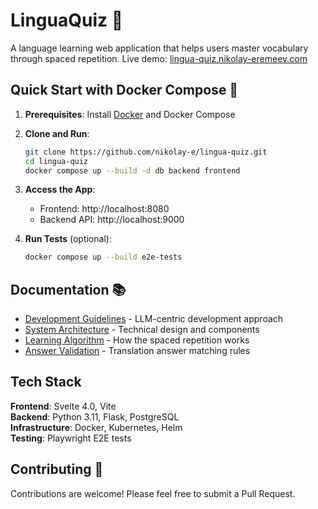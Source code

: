 # LinguaQuiz 🎯

A language learning web application that helps users master vocabulary through spaced repetition. Live demo: [lingua-quiz.nikolay-eremeev.com](https://lingua-quiz.nikolay-eremeev.com/)

## Quick Start with Docker Compose 🐳

1. **Prerequisites**: Install [Docker](https://www.docker.com/products/docker-desktop/) and Docker Compose

2. **Clone and Run**:
   ```bash
   git clone https://github.com/nikolay-e/lingua-quiz.git
   cd lingua-quiz
   docker compose up --build -d db backend frontend
   ```

3. **Access the App**:
   - Frontend: http://localhost:8080
   - Backend API: http://localhost:9000

4. **Run Tests** (optional):
   ```bash
   docker compose up --build e2e-tests
   ```

## Documentation 📚

- [Development Guidelines](docs/development-rules.md) - LLM-centric development approach
- [System Architecture](docs/system-architecture.md) - Technical design and components
- [Learning Algorithm](docs/spaced-repetition-algorithm.md) - How the spaced repetition works
- [Answer Validation](docs/answer-comparison-logic.md) - Translation answer matching rules

## Tech Stack

**Frontend**: Svelte 4.0, Vite  
**Backend**: Python 3.11, Flask, PostgreSQL  
**Infrastructure**: Docker, Kubernetes, Helm  
**Testing**: Playwright E2E tests

## Contributing 🤝

Contributions are welcome! Please feel free to submit a Pull Request.